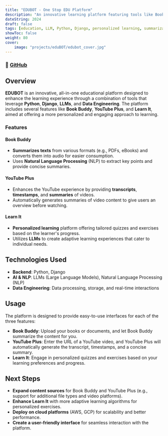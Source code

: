 ```yaml
---
title: "EDUBOT - One Stop EDU Platform"
description: "An innovative learning platform featuring tools like Book Buddy, YouTube Plus, and Learn It, powered by Python, Django, LLMs, and Data Engineering."
dateString: 2024
draft: false
tags: [education, LLM, Python, Django, personalized learning, summarization, YouTube, quizzes, audio]
showToc: false
weight: 80
cover:
    image: "projects/eduBOT/edubot_cover.jpg"
---
```


### 🔗 [GitHub](https://github.com/divyansh-tripathi7/eduBOT_)

## Overview

**EDUBOT** is an innovative, all-in-one educational platform designed to enhance the learning experience through a combination of tools that leverage **Python**, **Django**, **LLMs**, and **Data Engineering**. The platform includes several features like **Book Buddy**, **YouTube Plus**, and **Learn It**, aimed at offering a more personalized and engaging approach to learning.

### Features

#### **Book Buddy**
- **Summarizes texts** from various formats (e.g., PDFs, eBooks) and converts them into audio for easier consumption.
- Uses **Natural Language Processing** (NLP) to extract key points and provide concise summaries.

#### **YouTube Plus**
- Enhances the YouTube experience by providing **transcripts**, **timestamps**, and **summaries** of videos.
- Automatically generates summaries of video content to give users an overview before watching.

#### **Learn It**
- **Personalized learning** platform offering tailored quizzes and exercises based on the learner's progress.
- Utilizes **LLMs** to create adaptive learning experiences that cater to individual needs.

## Technologies Used

- **Backend**: Python, Django
- **AI & NLP**: LLMs (Large Language Models), Natural Language Processing (NLP)
- **Data Engineering**: Data processing, storage, and real-time interactions

## Usage

The platform is designed to provide easy-to-use interfaces for each of the three features:

- **Book Buddy**: Upload your books or documents, and let Book Buddy summarize the content for you.
- **YouTube Plus**: Enter the URL of a YouTube video, and YouTube Plus will automatically generate the transcript, timestamps, and a concise summary.
- **Learn It**: Engage in personalized quizzes and exercises based on your learning preferences and progress.

## Next Steps

- **Expand content sources** for Book Buddy and YouTube Plus (e.g., support for additional file types and video platforms).
- **Enhance Learn It** with more adaptive learning algorithms for personalized exercises.
- **Deploy on cloud platforms** (AWS, GCP) for scalability and better performance.
- **Create a user-friendly interface** for seamless interaction with the platform.

